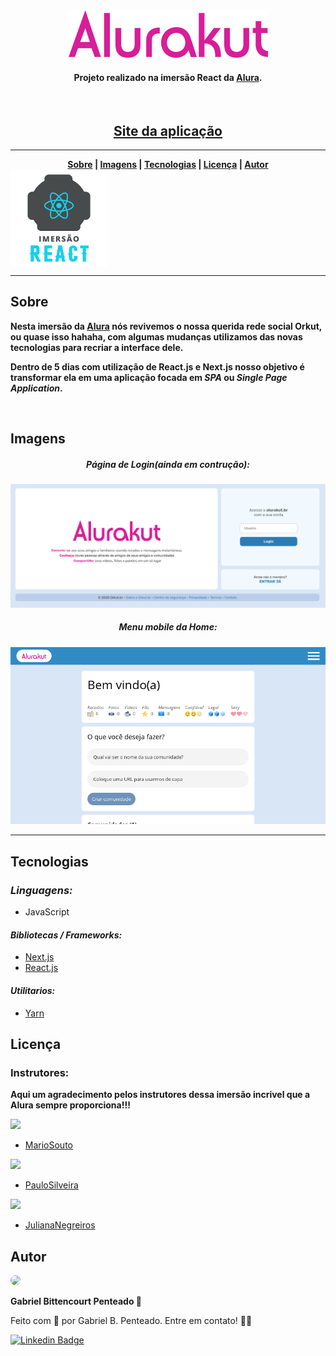 <div align="center">
  <img src=".github/img/Alurakut.png" />
  <br>
  <h4>Projeto realizado na imersão React da <a href="https://www.alura.com.br/" target="_blank">Alura</a>.</h4>
  <br>
  <h2><a href="https://alurakut-gabrlcj.vercel.app/" target="_blank">Site da aplicação</a></h2>
</div>

---

<div align="center">
  <b>
    <a href="#sobre">Sobre</a> |
    <a href="#imagens">Imagens</a> |
    <a href="#tecnologias">Tecnologias</a> |
    <a href="#licença">Licença</a> |
    <a href="#autor">Autor</a>
  </b>
</div>

<img align="center" src=".github/img/Imersao-react.png" width="155" />

---

## Sobre
**Nesta imersão da [Alura](https://github.com/alura-challenges) nós revivemos o nossa querida rede social Orkut, ou quase isso hahaha, com algumas mudanças utilizamos das novas tecnologias para recriar a interface dele.**

**Dentro de 5 dias com utilização de React.js e Next.js nosso objetivo é transformar ela em uma aplicação focada em *SPA* ou *Single Page Application*.**

<br>

## Imagens

<div align="center">
  <h5>Página de Login(ainda em contrução):</h5>
  <img src=".github/img/tela-de-login.png" />
  <h5>Menu mobile da Home:</h5>
  <img src=".github/img/mobile-home.png" />
</div>

---

## Tecnologias
### *Linguagens:*
 - JavaScript
  
#### *Bibliotecas / Frameworks:*
  - [Next.js](https://nextjs.org/)
  - [React.js](https://pt-br.reactjs.org/)

#### *Utilitarios:*
 - [Yarn](https://yarnpkg.com/)



## Licença





### Instrutores:
**Aqui um agradecimento pelos instrutores dessa imersão incrivel que a Alura sempre proporciona!!!**

<img src="https://unavatar.now.sh/github/omariosouto" />

 - [MarioSouto](https://github.com/omariosouto)

<img src="https://unavatar.now.sh/github/peas" />

 - [PauloSilveira](https://github.com/peas)

<img src="https://unavatar.now.sh/github/juunegreiros" />

 - [JulianaNegreiros](https://github.com/juunegreiros)


## Autor
<img style='border-radius: 50px;' width='170px' src="https://unavatar.now.sh/github/gabrlcj">
<p><b>Gabriel Bittencourt Penteado 🔰</b></p>

Feito com 🤎 por Gabriel B. Penteado. Entre em contato! 👋🏽

[![Linkedin Badge](https://img.shields.io/badge/-Gabriel-orange?style=flat-square&logo=Linkedin&logoColor=white&link=https://www.linkedin.com/in/gabriel-bittencourt-penteado/)](https://www.linkedin.com/in/gabriel-bittencourt-penteado/)